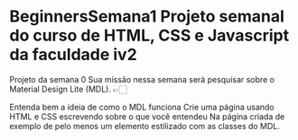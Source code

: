 # BeginnersSemana1 Projeto semanal do curso de HTML, CSS e Javascript da faculdade iv2


Projeto da semana 0
Sua missão nessa semana será pesquisar sobre o Material Design Lite (MDL).
👉🏻

Entenda bem a ideia de como o MDL funciona
Crie uma página usando HTML e CSS escrevendo sobre o que você entendeu
Na página criada de exemplo de pelo menos um elemento estilizado com as classes do MDL.
